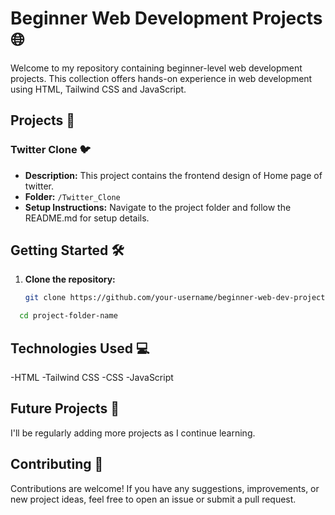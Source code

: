# Beginner Web Development Projects 🌐

Welcome to my repository containing beginner-level web development projects. This collection offers hands-on experience in web development using HTML, Tailwind CSS and JavaScript.

## Projects 🚀

### Twitter Clone 🐦

- **Description:** This project contains the frontend design of Home page of twitter.
- **Folder:** `/Twitter_Clone`
- **Setup Instructions:** Navigate to the project folder and follow the README.md for setup details.

## Getting Started 🛠️

1. **Clone the repository:**

   ```bash
   git clone https://github.com/your-username/beginner-web-dev-projects.git
   ```
  ```bash
    cd project-folder-name
  ```
## Technologies Used 💻
  -HTML
  -Tailwind CSS
  -CSS
  -JavaScript

## Future Projects 🔮
I'll be regularly adding more projects as I continue learning.

## Contributing 🤝
Contributions are welcome! If you have any suggestions, improvements, or new project ideas, feel free to open an issue or submit a pull request.
